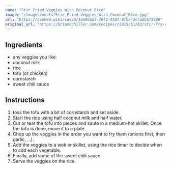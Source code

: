 ```yaml
---
name: "Stir Fried Veggies With Coconut Rice"
image: "/images/meals/Stir_Fried_Veggies_With_Coconut_Rice.jpg"
url: "https://cooked.wiki/saved/1de86b57-76f2-428f-8fba-3cca2b572880"
original_url: "https://brianschiller.com/recipes//2015/11/02/stir-fry-coconut-rice/"
---
```


## Ingredients

- any veggies you like
- coconut milk
- rice
- tofu (or chicken)
- cornstarch
- sweet chili sauce

## Instructions

1. toss the tofu with a bit of cornstarch and set aside.
2. Start the rice using half coconut milk and half water.
3. Cut or tear the tofu into pieces and saute in a medium-hot skillet. Once the tofu is done, move it to a plate.
4. Chop up the veggies in the order you want to fry them (onions first, then garlic, ...).
5. Add the veggies to a wok or skillet, using the rice timer to decide when to add each vegetable.
6. Finally, add some of the sweet chili sauce.
7. Serve the veggies on the rice.
